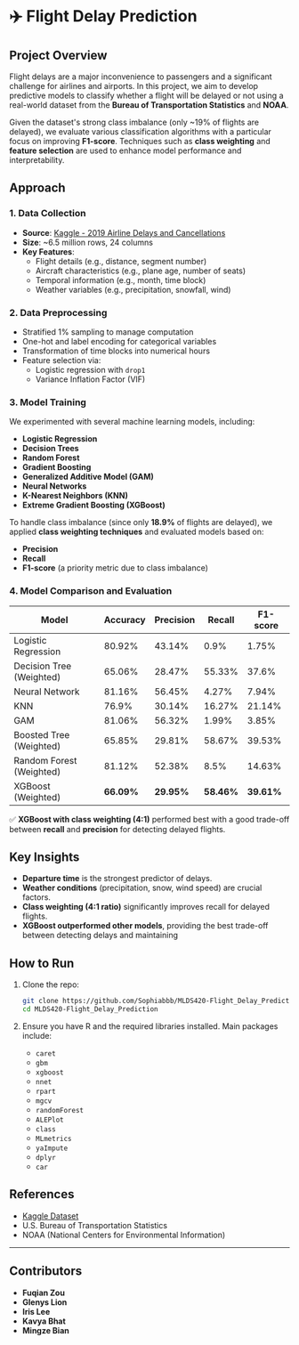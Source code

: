 
# ✈️ Flight Delay Prediction

## Project Overview

Flight delays are a major inconvenience to passengers and a significant challenge for airlines and airports. In this project, we aim to develop predictive models to classify whether a flight will be delayed or not using a real-world dataset from the **Bureau of Transportation Statistics** and **NOAA**.

Given the dataset's strong class imbalance (only ~19% of flights are delayed), we evaluate various classification algorithms with a particular focus on improving **F1-score**. Techniques such as **class weighting** and **feature selection** are used to enhance model performance and interpretability.

## Approach

### 1. Data Collection

- **Source**: [Kaggle - 2019 Airline Delays and Cancellations](https://www.kaggle.com/datasets/threnjen/2019-airline-delays-and-cancellations/data)
- **Size**: ~6.5 million rows, 24 columns
- **Key Features**:
  - Flight details (e.g., distance, segment number)
  - Aircraft characteristics (e.g., plane age, number of seats)
  - Temporal information (e.g., month, time block)
  - Weather variables (e.g., precipitation, snowfall, wind)

### 2. Data Preprocessing

- Stratified 1% sampling to manage computation
- One-hot and label encoding for categorical variables
- Transformation of time blocks into numerical hours
- Feature selection via:
  - Logistic regression with `drop1`
  - Variance Inflation Factor (VIF)

### 3. Model Training
We experimented with several machine learning models, including:
- **Logistic Regression**
- **Decision Trees**
- **Random Forest**
- **Gradient Boosting**
- **Generalized Additive Model (GAM)**
- **Neural Networks**
- **K-Nearest Neighbors (KNN)**
- **Extreme Gradient Boosting (XGBoost)**

To handle class imbalance (since only **18.9%** of flights are delayed), we applied **class weighting techniques** and evaluated models based on:
- **Precision**
- **Recall**
- **F1-score** (a priority metric due to class imbalance)

### 4. Model Comparison and Evaluation

| Model                     | Accuracy | Precision | Recall | F1-score |
|---------------------------|----------|-----------|--------|----------|
| Logistic Regression       | 80.92%   | 43.14%    | 0.9%  | 1.75%   |
| Decision Tree (Weighted)  | 65.06%   | 28.47%    | 55.33% | 37.6%    |
| Neural Network  | 81.16%   | 56.45%    | 4.27% | 7.94%    |
| KNN  | 76.9%   | 30.14%    | 16.27% | 21.14%    |
| GAM  | 81.06%   | 56.32%    | 1.99% | 3.85%    |
| Boosted Tree (Weighted)  | 65.85%   | 29.81%    | 58.67% | 39.53%    |
| Random Forest (Weighted)  | 81.12%   | 52.38%    | 8.5%   | 14.63%   |
| XGBoost (Weighted)    | **66.09%** | **29.95%** | **58.46%** | **39.61%** |

✅ **XGBoost with class weighting (4:1)** performed best with a good trade-off between **recall** and **precision** for detecting delayed flights.

## Key Insights

- **Departure time** is the strongest predictor of delays.
- **Weather conditions** (precipitation, snow, wind speed) are crucial factors.
- **Class weighting (4:1 ratio)** significantly improves recall for delayed flights.
- **XGBoost outperformed other models**, providing the best trade-off between detecting delays and maintaining 

## How to Run

1. Clone the repo:
   ```bash
   git clone https://github.com/Sophiabbb/MLDS420-Flight_Delay_Prediction.git
   cd MLDS420-Flight_Delay_Prediction
   ```

2. Ensure you have R and the required libraries installed. Main packages include:
   - `caret`
   - `gbm`
   - `xgboost`
   - `nnet`
   - `rpart`
   - `mgcv`
   - `randomForest`
   - `ALEPlot`
   - `class`
   - `MLmetrics`
   - `yaImpute`
   - `dplyr`
   - `car`

## References

- [Kaggle Dataset](https://www.kaggle.com/datasets/threnjen/2019-airline-delays-and-cancellations/data)
- U.S. Bureau of Transportation Statistics
- NOAA (National Centers for Environmental Information)

---

## Contributors
- **Fuqian Zou**
- **Glenys Lion**
- **Iris Lee**
- **Kavya Bhat**
- **Mingze Bian**
